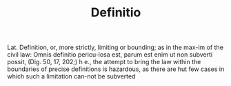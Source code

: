 ---
title: Definitio
letter: D
permalink: "/definitions/bld-definitio.html"
body: 'Lat. Definition, or, more strictly, limiting or bounding; as in the max-im
  of the civil law: Omnis definitio pericu-losa est, parum est enim ut non subverti
  possit, (Dig. 50, 17, 202;) h e., the attempt to bring the law within the boundaries
  of precise definitions is hazardous, as there are hut few cases in which such a
  limitation can-not be subverted'
published_at: '2018-07-07'
source: Black's Law Dictionary 2nd Ed (1910)
layout: post
---